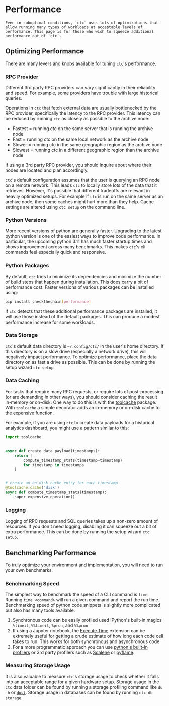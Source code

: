 
# Performance

```{admonition} TLDR
Even in suboptimal conditions, `ctc` uses lots of optimizations that allow running many types of workloads at acceptable levels of performance. This page is for those who wish to squeeze additional performance out of `ctc`.
```

## Optimizing Performance

There are many levers and knobs available for tuning `ctc`'s performance.

### RPC Provider

Different 3rd party RPC providers can vary significantly in their reliability and speed. For example, some providers have trouble with large historical queries.

Operations in `ctc` that fetch external data are usually bottlenecked by the RPC provider, specifically the latency to the RPC provider. This latency can be reduced by running `ctc` as closely as possible to the archive node:
- Fastest = running ctc on the same server that is running the archive node
- Fast = running ctc on the same local network as the archive node
- Slower = running ctc in the same geographic region as the archive node
- Slowest = running ctc in a different geographic region than the archive node

If using a 3rd party RPC provider, you should inquire about where their nodes are located and plan accordingly.

`ctc`'s default configuration assumes that the user is querying an RPC node on a remote network. This leads `ctc` to locally store lots of the data that it retrieves. However, it's possible that different tradeoffs are relevant in heavily optimized setups. For example if `ctc` is run on the same server as an archive node, then some caches might hurt more than they help. Cache settings are altered using `ctc setup` on the command line.

### Python Versions

More recent versions of python are generally faster. Upgrading to the latest python version is one of the easiest ways to improve code performance. In particular, the upcoming python 3.11 has much faster startup times and shows improvement across many benchmarks. This makes `ctc`'s cli commands feel especially quick and responsive.

### Python Packages

By default, `ctc` tries to minimize its dependencies and minimize the number of build steps that happen during installation. This does carry a bit of performance cost. Faster versions of various packages can be installed using:

```bash
pip install checkthechain[performance]
```

If `ctc` detects that these additional performance packages are installed, it will use those instead of the default packages. This can produce a modest performance increase for some workloads.

### Data Storage

`ctc`'s default data directory is `~/.config/ctc/` in the user's home directory. If this directory is on a slow drive (especially a network drive), this will negatively impact performance. To optimize performance, place the data directory on as fast a drive as possible. This can be done by running the setup wizard `ctc setup`.

### Data Caching

For tasks that require many RPC requests, or require lots of post-processing (or are demanding in other ways), you should consider caching the result in-memory or on-disk. One way to do this is with the [toolcache](https://github.com/sslivkoff/toolcache) package. With `toolcache` a simple decorator adds an in-memory or on-disk cache to the expensive function.

For example, if you are using `ctc` to create data payloads for a historical analytics dashboard, you might use a pattern similar to this:

```python
import toolcache


async def create_data_payload(timestamps):
    return [
        compute_timestamp_stats(timestamp=timestamp)
        for timestamp in timestamps
    ]


# create an on-disk cache entry for each timestamp
@toolcache.cache('disk')
async def compute_timestamp_stats(timestamp):
    super_expensive_operation()
```

### Logging

Logging of RPC requests and SQL queries takes up a non-zero amount of resources. If you don't need logging, disabling it can squeeze out a bit of extra performance. This can be done by running the setup wizard `ctc setup`.

## Benchmarking Performance

To truly optimize your environment and implementation, you will need to run your own benchmarks.

### Benchmarking Speed

The simplest way to benchmark the speed of a CLI command is `time`. Running `time <command>` will run a given command and report the run time. 
Benchmarking speed of python code snippets is slightly more complicated but also has many tools available: 
1. Synchronous code can be easily profiled used IPython's built-in magics `%timeit`, `%%timeit`, `%prun`, and `%%prun`
2. If using a Jupyter notebook, the [Execute Time](https://jupyter-contrib-nbextensions.readthedocs.io/en/latest/nbextensions/execute_time/readme.html) extension can be extremely useful for getting a crude estimate of how long each code cell takes to run. This works for both synchronous and asynchronous code.
3. For a more programmatic approach you can use [python's built-in profilers](https://docs.python.org/3/library/profile.html) or 3rd party profilers such as [Scalene](https://github.com/plasma-umass/scalene) or [pyflame](https://github.com/uber-archive/pyflame).

### Measuring Storage Usage

It is also valuable to measure `ctc`'s storage usage to check whether it falls into an acceptable range for a given hardware setup. Storage usage in the `ctc` data folder can be found by running a storage profiling command like `du -h` or [`dust`](https://github.com/bootandy/dust). Storage usage in databases can be found by running `ctc db storage`.

